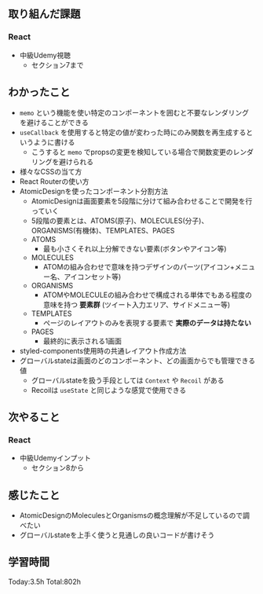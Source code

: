 ## 取り組んだ課題
### React
- 中級Udemy視聴
  - セクション7まで
## わかったこと
- `memo` という機能を使い特定のコンポーネントを囲むと不要なレンダリングを避けることができる
- `useCallback` を使用すると特定の値が変わった時にのみ関数を再生成するというように書ける
  - こうすると `memo` でpropsの変更を検知している場合で関数変更のレンダリングを避けられる
- 様々なCSSの当て方
- React Routerの使い方
- AtomicDesignを使ったコンポーネント分割方法
  - AtomicDesignは画面要素を5段階に分けて組み合わせることで開発を行っていく
  - 5段階の要素とは、ATOMS(原子)、MOLECULES(分子)、ORGANISMS(有機体)、TEMPLATES、PAGES
  - ATOMS
    - 最も小さくそれ以上分解できない要素(ボタンやアイコン等)
  - MOLECULES
    - ATOMの組み合わせで意味を持つデザインのパーツ(アイコン+メニュー名、アイコンセット等)
  - ORGANISMS
    - ATOMやMOLECULEの組み合わせで構成される単体でもある程度の意味を持つ **要素群** (ツイート入力エリア、サイドメニュー等)
  - TEMPLATES
    - ページのレイアウトのみを表現する要素で **実際のデータは持たない**
  - PAGES
    - 最終的に表示される1画面
- styled-components使用時の共通レイアウト作成方法
- グローバルstateは画面のどのコンポーネント、どの画面からでも管理できる値
  - グローバルstateを扱う手段としては `Context` や `Recoil` がある
  - Recoilは `useState` と同じような感覚で使用できる
## 次やること
### React
- 中級Udemyインプット
  - セクション8から
## 感じたこと
- AtomicDesignのMoleculesとOrganismsの概念理解が不足しているので調べたい
- グローバルstateを上手く使うと見通しの良いコードが書けそう
## 学習時間
Today:3.5h Total:802h